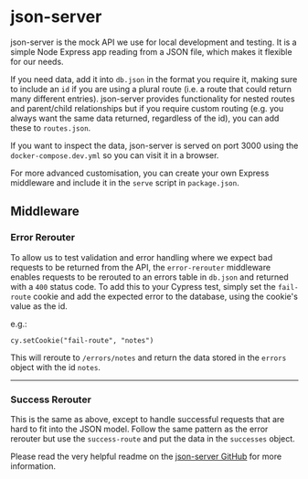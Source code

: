 # json-server

json-server is the mock API we use for local development and testing. It is a simple Node Express app reading from a JSON file, which makes it flexible for our needs.

If you need data, add it into `db.json` in the format you require it, making sure to include an `id` if you are using a plural route (i.e. a route that could return many different entries).
json-server provides functionality for nested routes and parent/child relationships but if you require custom routing (e.g. you always want the same data returned, regardless of the id), you can add these to `routes.json`.

If you want to inspect the data, json-server is served on port 3000 using the `docker-compose.dev.yml` so you can visit it in a browser.

For more advanced customisation, you can create your own Express middleware and include it in the `serve` script in `package.json`.

## Middleware

### Error Rerouter

To allow us to test validation and error handling where we expect bad requests to be returned from the API, the `error-rerouter` middleware enables requests to be rerouted to an errors table in `db.json` and returned with a `400` status code.
To add this to your Cypress test, simply set the `fail-route` cookie and add the expected error to the database, using the cookie's value as the id.

e.g.:

`cy.setCookie("fail-route", "notes")`

This will reroute to `/errors/notes` and return the data stored in the `errors` object with the id `notes`.

---

### Success Rerouter

This is the same as above, except to handle successful requests that are hard to fit into the JSON model. Follow the same pattern as the error rerouter but use the `success-route` and put the data in the `successes` object.

Please read the very helpful readme on the [json-server GitHub](https://github.com/typicode/json-serve) for more information.
